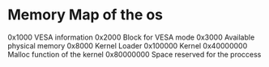 # Memory Map of the os

0x1000         VESA information
0x2000         Block for VESA mode
0x3000         Available physical memory
0x8000         Kernel Loader
0x100000       Kernel
0x40000000       Malloc function of the kernel
0x80000000       Space reserved for the proccess